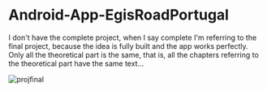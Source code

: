 # Android-App-EgisRoadPortugal
 
I don't have the complete project, when I say complete I'm referring to the final project, because the idea is fully built and the app works perfectly. Only all the theoretical part is the same, that is, all the chapters referring to the theoretical part have the same text...

   ![projfinal](https://user-images.githubusercontent.com/76127743/120947331-36b6a400-c737-11eb-8320-b6187a98cd40.png)

